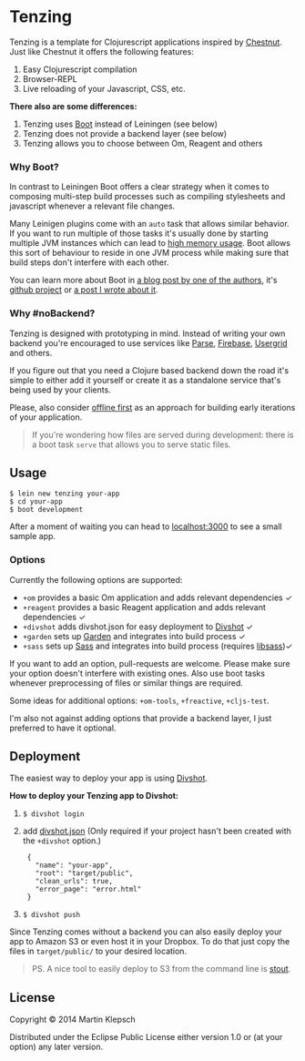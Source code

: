 # Tenzing

Tenzing is a template for Clojurescript applications inspired by
[Chestnut][chestnut]. Just like Chestnut it offers the following
features:

1. Easy Clojurescript compilation
1. Browser-REPL
1. Live reloading of your Javascript, CSS, etc.

**There also are some differences:**

1. Tenzing uses [Boot][boot] instead of Leiningen (see below)
1. Tenzing does not provide a backend layer (see below)
1. Tenzing allows you to choose between Om, Reagent and others

### Why Boot?

In contrast to Leiningen Boot offers a clear strategy when it comes to
composing multi-step build processes such as compiling stylesheets and
javascript whenever a relevant file changes.

Many Leinigen plugins come with an `auto` task that allows similar
behavior. If you want to run multiple of those tasks it's usually done
by starting multiple JVM instances which can lead to
[high memory usage](chestnut-mem). Boot allows this sort of behaviour
to reside in one JVM process while making sure that build steps don't
interfere with each other.

You can learn more about Boot in
[a blog post by one of the authors][clojurescript-rebooted], it's
[github project][boot] or [a post I wrote about it][boot-relevant].

### Why #noBackend?

Tenzing is designed with prototyping in mind. Instead of writing your
own backend you're encouraged to use services like [Parse][parse],
[Firebase][firebase], [Usergrid][usergrid] and others.

If you figure out that you need a Clojure based backend down the road
it's simple to either add it yourself or create it as a standalone
service that's being used by your clients.

Please, also consider [offline first][offline-first] as an approach
for building early iterations of your application.

> If you're wondering how files are served during development:
> there is a boot task `serve` that allows you to serve static files.

## Usage

    $ lein new tenzing your-app
    $ cd your-app
    $ boot development

After a moment of waiting you can head to [localhost:3000](http://localhost:3000) to see a small sample app.

### Options

Currently the following options are supported:

- `+om` provides a basic Om application and adds relevant dependencies ✓
- `+reagent` provides a basic Reagent application and adds relevant dependencies ✓
- `+divshot` adds divshot.json for easy deployment to [Divshot](divshot) ✓
- `+garden` sets up [Garden][garden] and integrates into build process ✓
- `+sass` sets up [Sass][sass] and integrates into build process (requires [libsass][libsass])✓

If you want to add an option, pull-requests are welcome. Please make
sure your option doesn't interfere with existing ones. Also use boot
tasks whenever preprocessing of files or similar things are required.

Some ideas for additional options: `+om-tools`, `+freactive`, `+cljs-test`.

I'm also not against adding options that provide a backend layer, I just
preferred to have it optional.

## Deployment

The easiest way to deploy your app is using [Divshot][divshot].

**How to deploy your Tenzing app to Divshot:**

1. `$ divshot login`
1. add [divshot.json][divshot-json] (Only required if your project hasn't been created with the `+divshot` option.)

        {
          "name": "your-app",
          "root": "target/public",
          "clean_urls": true,
          "error_page": "error.html"
        }

1. `$ divshot push`

Since Tenzing comes without a backend you can also easily deploy
your app to Amazon S3 or even host it in your Dropbox. To do that
just copy the files in `target/public/` to your desired location.

> PS. A nice tool to easily deploy to S3 from the command line is [stout](https://github.com/EagerIO/Stout).

## License

Copyright © 2014 Martin Klepsch

Distributed under the Eclipse Public License either version 1.0 or (at
your option) any later version.


[chestnut]: https://github.com/plexus/chestnut
[boot]: https://github.com/boot-clj/boot
[chestnut-mem]: https://github.com/plexus/chestnut/issues/49
[clojurescript-rebooted]: http://adzerk.com/blog/2014/11/clojurescript-builds-rebooted/
[boot-relevant]: http://www.martinklepsch.org/posts/why-boot-is-relevant-for-the-clojure-ecosystem.html
[offline-first]: http://alistapart.com/article/offline-first
[parse]: https://parse.com
[firebase]: https://www.firebase.com
[usergrid]: http://usergrid.incubator.apache.org
[garden]: https://github.com/noprompt/garden
[sass]: http://sass-lang.com
[libsass]: http://libsass.org
[firebase-hosting]: https://www.firebase.com/docs/hosting/
[divshot]: https://divshot.com
[divshot-json]: https://github.com/martinklepsch/tenzing/blob/master/resources/leiningen/new/tenzing/divshot.json
